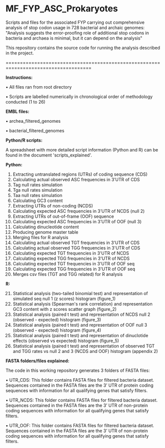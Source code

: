 # MF_FYP_ASC_Prokaryotes

Scripts and files for the associated FYP carrying out comprehensive analysis of stop codon usage in 728 bacterial and archaic genomes:  "Analysis suggests the error-proofing role of additional stop codons in bacteria and archaea is minimal, but it can depend on the analysis"


This repository contains the source code for running the analysis described in the project.

====================================================================================

**Instructions:**

• All files ran from root directory

• Scripts are labelled numerically in chronological order of methodology conducted (1 to 26)


**EMBL files:**

• archea_filtered_genomes

• bacterial_filtered_genomes

**Python/R scripts:**

A spreadsheet with more detailed script information (Python and R) can be found in the document 'scripts_explained'.

**Python:**

1.	Extracting untranslated regions (UTRs) of coding sequence (CDS)
3.	Calculating actual observed ASC frequencies in 3’UTR of CDS
4.	Tag null rates simulation
5.	Tga null rates simulation
6.	Taa null rates simulation
7.	Calculating GC3 content
8.	Extracting UTRs of non-coding (NCDS)
9.	Calculating expected ASC frequencies in 3’UTR of NCDS (null 2)
10.	Extracting UTRs of out-of-frame (OOF) sequence
11.	Calculating expected ASC frequencies in 3’UTR of OOF (null 3)
12.	Calculating dinucleotide content
13.	Producing genome master table
14.	Merging files for R analysis
15. Calculating actual observed TGT frequencies in 3'UTR of CDS
16. Calculating actual observed TGG frequencies in 3'UTR of CDS
17.	Calculating expected TGT frequencies in 3'UTR of NCDS
18.	Calculating expected TGG frequencies in 3'UTR of NCDS
19.	Calculating expected TGT frequencies in 3'UTR of OOF seq
20.	Calculating expected TGG frequencies in 3'UTR of OOF seq
21.	Merges csv files (TGT and TGG related) for R analysis


**R:**

21.	Statistical analysis (two-tailed binomial test) and representation of simulated seq null 1 (z scores) histogram (figure_1)
22.	Statistical analysis (Spearman's rank correlation) and representation GC3 content with z scores scatter graph (figure_2)
23.	Statistical analysis (paired t test) and representation of NCDS null 2 (observed - expected) histogram (figure_3)
24.	Statistical analysis (paired t test) and representation of OOF null 3 (observed - expected) histogram (figure_4)
25.	Statistical analysis (paired t test) and representation of dinuclotide effects (observed vs expected) histogram (figure_5)
26.	Statistical analysis (paired t test) and representation of observed TGT and TGG rates vs null 2 and 3 (NCDS and OOF) histogram (appendix 2)

**FASTA folders/files explained:**

The code in this working repository generates 3 folders of FASTA files:

• UTR_CDS: This folder contains FASTA files for filtered bacteria dataset. Sequences contained in the FASTA files are the 3’ UTR of protein coding sequences with information for all qualifying genes that satisfy filters.

• UTR_NCDS: This folder contains FASTA files for filtered bacteria dataset. Sequences contained in the FASTA files are the 3’ UTR of non-protein coding sequences with information for all qualifying genes that satisfy filters.

• UTR_OOF: This folder contains FASTA files for filtered bacteria dataset. Sequences contained in the FASTA files are the 3’ UTR of non-protein coding sequences with information for all qualifying genes that satisfy filters.

